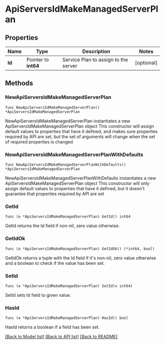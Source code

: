 # ApiServersIdMakeManagedServerPlan

## Properties

Name | Type | Description | Notes
------------ | ------------- | ------------- | -------------
**Id** | Pointer to **int64** | Service Plan to assign to the server | [optional] 

## Methods

### NewApiServersIdMakeManagedServerPlan

`func NewApiServersIdMakeManagedServerPlan() *ApiServersIdMakeManagedServerPlan`

NewApiServersIdMakeManagedServerPlan instantiates a new ApiServersIdMakeManagedServerPlan object
This constructor will assign default values to properties that have it defined,
and makes sure properties required by API are set, but the set of arguments
will change when the set of required properties is changed

### NewApiServersIdMakeManagedServerPlanWithDefaults

`func NewApiServersIdMakeManagedServerPlanWithDefaults() *ApiServersIdMakeManagedServerPlan`

NewApiServersIdMakeManagedServerPlanWithDefaults instantiates a new ApiServersIdMakeManagedServerPlan object
This constructor will only assign default values to properties that have it defined,
but it doesn't guarantee that properties required by API are set

### GetId

`func (o *ApiServersIdMakeManagedServerPlan) GetId() int64`

GetId returns the Id field if non-nil, zero value otherwise.

### GetIdOk

`func (o *ApiServersIdMakeManagedServerPlan) GetIdOk() (*int64, bool)`

GetIdOk returns a tuple with the Id field if it's non-nil, zero value otherwise
and a boolean to check if the value has been set.

### SetId

`func (o *ApiServersIdMakeManagedServerPlan) SetId(v int64)`

SetId sets Id field to given value.

### HasId

`func (o *ApiServersIdMakeManagedServerPlan) HasId() bool`

HasId returns a boolean if a field has been set.


[[Back to Model list]](../README.md#documentation-for-models) [[Back to API list]](../README.md#documentation-for-api-endpoints) [[Back to README]](../README.md)


